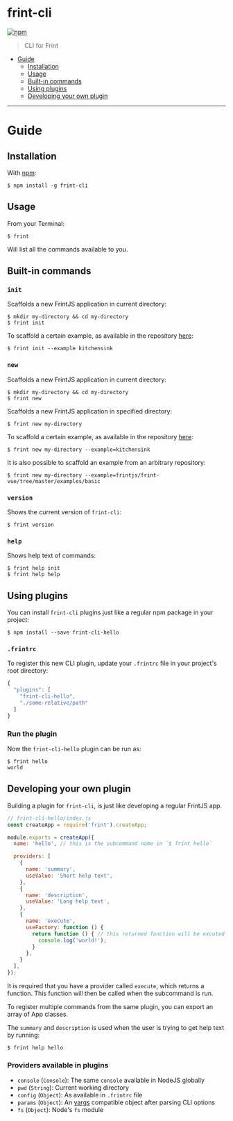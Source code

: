 # frint-cli

[![npm](https://img.shields.io/npm/v/frint-cli.svg)](https://www.npmjs.com/package/frint-cli)

> CLI for Frint

<!-- MarkdownTOC autolink=true bracket=round -->

- [Guide](#guide)
  - [Installation](#installation)
  - [Usage](#usage)
  - [Built-in commands](#built-in-commands)
  - [Using plugins](#using-plugins)
  - [Developing your own plugin](#developing-your-own-plugin)

<!-- /MarkdownTOC -->

---

# Guide

## Installation

With [npm](https://www.npmjs.com/):

```
$ npm install -g frint-cli
```

## Usage

From your Terminal:

```
$ frint
```

Will list all the commands available to you.

## Built-in commands

### `init`

Scaffolds a new FrintJS application in current directory:

```
$ mkdir my-directory && cd my-directory
$ frint init
```

To scaffold a certain example, as available in the repository [here](https://github.com/Travix-International/frint/tree/master/examples):

```
$ frint init --example kitchensink
```

### `new`

Scaffolds a new FrintJS application in current directory:

```
$ mkdir my-directory && cd my-directory
$ frint new
```

Scaffolds a new FrintJS application in specified directory:

```
$ frint new my-directory
```

To scaffold a certain example, as available in the repository [here](https://github.com/Travix-International/frint/tree/master/examples):

```
$ frint new my-directory --example=kitchensink
```

It is also possible to scaffold an example from an arbitrary repository:

```
$ frint new my-directory --example=frintjs/frint-vue/tree/master/examples/basic
```

### `version`

Shows the current version of `frint-cli`:

```
$ frint version
```

### `help`

Shows help text of commands:

```
$ frint help init
$ frint help help
```

## Using plugins

You can install `frint-cli` plugins just like a regular npm package in your project:

```
$ npm install --save frint-cli-hello
```

### `.frintrc`

To register this new CLI plugin, update your `.frintrc` file in your project's root directory:

```js
{
  "plugins": [
    "frint-cli-hello",
    "./some-relative/path"
  ]
}
```

### Run the plugin

Now the `frint-cli-hello` plugin can be run as:

```
$ frint hello
world
```

## Developing your own plugin

Building a plugin for `frint-cli`, is just like developing a regular FrintJS app.

```js
// frint-cli-hello/index.js
const createApp = require('frint').createApp;

module.exports = createApp({
  name: 'hello', // this is the subcommand name in `$ frint hello`

  providers: [
    {
      name: 'summary',
      useValue: 'Short help text',
    },
    {
      name: 'description',
      useValue: 'Long help text',
    },
    {
      name: 'execute',
      useFactory: function () {
        return function () { // this returned function will be excuted
          console.log('world!');
        }
      },
    }
  ],
});
```

It is required that you have a provider called `execute`, which returns a function. This function will then be called when the subcommand is run.

To register multiple commands from the same plugin, you can export an array of App classes.

The `summary` and `description` is used when the user is trying to get help text by running:

```
$ frint help hello
```

### Providers available in plugins

* `console` (`Console`): The same `console` available in NodeJS globally
* `pwd` (`String`): Current working directory
* `config` (`Object`): As available in `.frintrc` file
* `params` (`Object`): An [yargs](https://www.npmjs.com/package/yargs) compatible object after parsing CLI options
* `fs` (`Object`): Node's `fs` module
